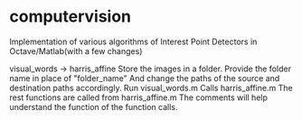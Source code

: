 # computervision
Implementation of various algorithms of Interest Point Detectors in Octave/Matlab(with a few changes)

visual_words -> harris_affine
Store the images in a folder.
Provide the folder name in place of "folder_name"
And change the paths of the source and destination paths accordingly.
Run visual_words.m
Calls harris_affine.m
The rest functions are called from harris_affine.m
The comments will help understand the function of the function calls.
